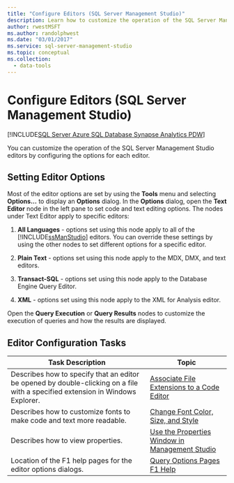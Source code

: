 ```yaml
---
title: "Configure Editors (SQL Server Management Studio)"
description: Learn how to customize the operation of the SQL Server Management Studio editors by setting options in the Options dialog.
author: rwestMSFT
ms.author: randolphwest
ms.date: "03/01/2017"
ms.service: sql-server-management-studio
ms.topic: conceptual
ms.collection:
  - data-tools
---
```


# Configure Editors (SQL Server Management Studio)

[!INCLUDE[SQL Server Azure SQL Database Synapse Analytics PDW](../includes/applies-to-version/sql-asdb-asdbmi-asa-pdw.md)]

You can customize the operation of the SQL Server Management Studio editors by configuring the options for each editor.  
  
## Setting Editor Options  
 Most of the editor options are set by using the **Tools** menu and selecting **Options...** to display an **Options** dialog. In the **Options** dialog, open the **Text Editor** node in the left pane to set code and text editing options. The nodes under Text Editor apply to specific editors:  
  
1.  **All Languages** - options set using this node apply to all of the [!INCLUDE[ssManStudio](../includes/ssmanstudio-md.md)] editors. You can override these settings by using the other nodes to set different options for a specific editor.  
  
2.  **Plain Text** - options set using this node apply to the MDX, DMX, and text editors.  
  
3.  **Transact-SQL** - options set using this node apply to the Database Engine Query Editor.  
  
4.  **XML** - options set using this node apply to the XML for Analysis editor.  
  
 Open the **Query Execution** or **Query Results** nodes to customize the execution of queries and how the results are displayed.  
  
## Editor Configuration Tasks  
  
|Task Description|Topic|  
|----------------------|-----------|  
|Describes how to specify that an editor be opened by double-clicking on a file with a specified extension in Windows Explorer.|[Associate File Extensions to a Code Editor](associate-file-extensions-to-a-code-editor.md)|  
|Describes how to customize fonts to make code and text more readable.|[Change Font Color, Size, and Style](change-font-color-size-and-style.md)|  
|Describes how to view properties.|[Use the Properties Window in Management Studio](use-the-properties-window-in-management-studio.md)|  
|Location of the F1 help pages for the editor options dialogs.|[Query Options Pages F1 Help](../f1-help/f1-help-for-server-connections-sql-server-management-studio.md)|
